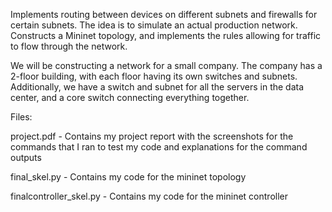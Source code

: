 Implements routing between devices on different
subnets and firewalls for certain subnets. The idea is to simulate an actual production network.
Constructs a Mininet topology, and implements
the rules allowing for traffic to flow through the network.

We will be constructing a network for a small company. The company has a 2-floor building, with
each floor having its own switches and subnets. Additionally, we have a switch and subnet for all the servers in
the data center, and a core switch connecting everything together.

Files:

project.pdf - Contains my project report with the
screenshots for the commands that I ran to test my code and explanations
for the command outputs

final_skel.py - Contains my code for the mininet topology

finalcontroller_skel.py - Contains my code for the mininet controller
